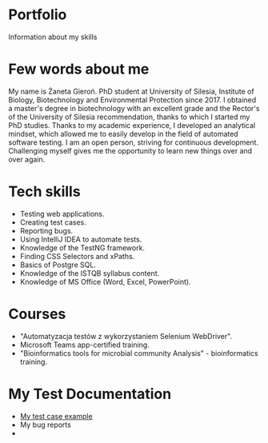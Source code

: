 # Portfolio
Information about my skills
# Few words about me
My name is Żaneta Gieroń. PhD student at University of Silesia, Institute of Biology, Biotechnology and Environmental Protection since 2017. I obtained a master's degree in biotechnology with an excellent grade and the Rector's of the University of Silesia recommendation, thanks to which I started my PhD studies. Thanks to my academic experience, I developed an analytical mindset, which allowed me to easily develop in the field of automated software testing. I am an open person, striving for continuous development. Challenging myself gives me the opportunity to learn new things over and over again.
# Tech skills
* Testing web applications.
* Creating test cases.
* Reporting bugs.
* Using IntelliJ IDEA to automate tests.
* Knowledge of the TestNG framework.
* Finding CSS Selectors and xPaths.
* Basics of Postgre SQL.
* Knowledge of the ISTQB syllabus content.
* Knowledge of MS Office (Word, Excel, PowerPoint).
# Courses
* "Automatyzacja testów z wykorzystaniem Selenium WebDriver".
* Microsoft Teams app-certified training.
* "Bioinformatics tools for microbial community Analysis" - bioinformatics training.
# My Test Documentation
 * [My test case example](https://drive.google.com/file/d/1Lj68OAhYDFZFL-RCfYTrkES-KPxs3U3R/view?usp=sharing)
 * My bug reports
* 
